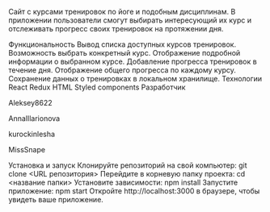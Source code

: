 Сайт с курсами тренировок по йоге и подобным дисциплинам. В приложении пользователи смогут выбирать интересующий их курс и отслеживать прогресс своих тренировок на протяжении дня.

Функциональность
Вывод списка доступных курсов тренировок.
Возможность выбрать конкретный курс.
Отображение подробной информации о выбранном курсе.
Добавление прогресса тренировок в течение дня.
Отображение общего прогресса по каждому курсу.
Сохранение данных о тренировках в локальном хранилище.
Технологии
React
Redux
HTML
Styled components
Разработчик

Aleksey8622

AnnaIllarionova

kurockinlesha 

MissSnape

Установка и запуск
Клонируйте репозиторий на свой компьютер: git clone <URL репозитория>
Перейдите в корневую папку проекта: cd <название папки>
Установите зависимости: npm install
Запустите приложение: npm start
Откройте http://localhost:3000 в браузере, чтобы увидеть ваше приложение.

